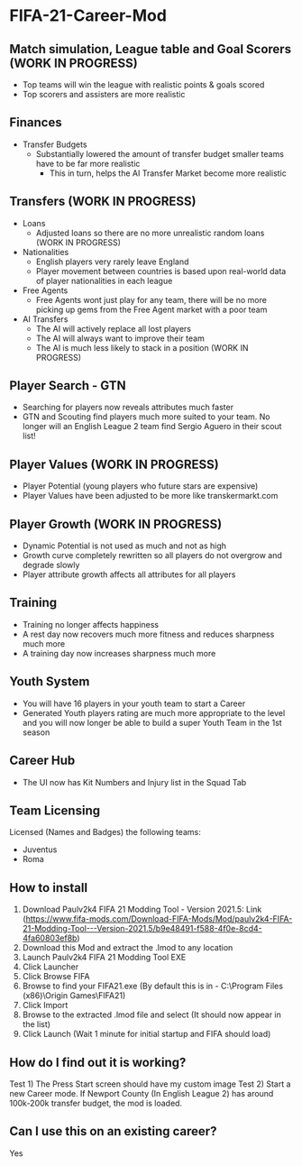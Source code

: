 # FIFA-21-Career-Mod

## Match simulation, League table and Goal Scorers (WORK IN PROGRESS)
- Top teams will win the league with realistic points & goals scored
- Top scorers and assisters are more realistic

## Finances
- Transfer Budgets
	- Substantially lowered the amount of transfer budget smaller teams have to be far more realistic
		- This in turn, helps the AI Transfer Market become more realistic

## Transfers (WORK IN PROGRESS)
- Loans 
	- Adjusted loans so there are no more unrealistic random loans (WORK IN PROGRESS)
- Nationalities
	- English players very rarely leave England
	- Player movement between countries is based upon real-world data of player nationalities in each league
- Free Agents
	- Free Agents wont just play for any team, there will be no more picking up gems from the Free Agent market with a poor team
- AI Transfers
	- The AI will actively replace all lost players
	- The AI will always want to improve their team
	- The AI is much less likely to stack in a position (WORK IN PROGRESS)

## Player Search - GTN
- Searching for players now reveals attributes much faster
- GTN and Scouting find players much more suited to your team. No longer will an English League 2 team find Sergio Aguero in their scout list!

## Player Values (WORK IN PROGRESS)
- Player Potential (young players who future stars are expensive)
- Player Values have been adjusted to be more like transkermarkt.com

## Player Growth (WORK IN PROGRESS)
- Dynamic Potential is not used as much and not as high
- Growth curve completely rewritten so all players do not overgrow and degrade slowly
- Player attribute growth affects all attributes for all players

## Training
- Training no longer affects happiness
- A rest day now recovers much more fitness and reduces sharpness much more
- A training day now increases sharpness much more

## Youth System
- You will have 16 players in your youth team to start a Career
- Generated Youth players rating are much more appropriate to the level and you will now longer be able to build a super Youth Team in the 1st season

## Career Hub
- The UI now has Kit Numbers and Injury list in the Squad Tab

## Team Licensing
Licensed (Names and Badges) the following teams:
- Juventus
- Roma

## How to install
1) Download Paulv2k4 FIFA 21 Modding Tool - Version 2021.5: Link (https://www.fifa-mods.com/Download-FIFA-Mods/Mod/paulv2k4-FIFA-21-Modding-Tool---Version-2021.5/b9e48491-f588-4f0e-8cd4-4fa60803ef8b)
2) Download this Mod and extract the .lmod to any location
3) Launch Paulv2k4 FIFA 21 Modding Tool EXE
4) Click Launcher
5) Click Browse FIFA
6) Browse to find your FIFA21.exe (By default this is in - C:\Program Files (x86)\Origin Games\FIFA21)
7) Click Import
8) Browse to the extracted .lmod file and select (It should now appear in the list)
9) Click Launch (Wait 1 minute for initial startup and FIFA should load)

## How do I find out it is working?
Test 1) The Press Start screen should have my custom image
Test 2) Start a new Career mode. If Newport County (In English League 2) has around 100k-200k transfer budget, the mod is loaded.

## Can I use this on an existing career?
Yes






